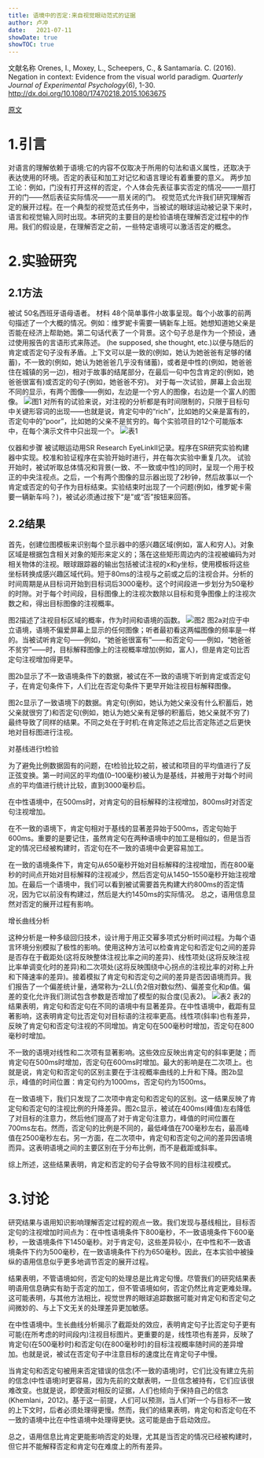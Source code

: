 ```yaml
---
title: 语境中的否定:来自视觉眼动范式的证据
author: 卢冲
date:   2021-07-11
showDate: true 
showTOC: true  
---
```

文献名称
Orenes, I., Moxey, L., Scheepers, C., & Santamaría. C. (2016). Negation in context: Evidence from the visual world paradigm. *Quarterly Journal of Experimental Psychology*(6), 1-30.
http://dx.doi.org/10.1080/17470218.2015.1063675

[原文](../Source_Files/2021-07-11-LC2.pdf)
# 1.引言
对语言的理解依赖于语境:它的内容不仅取决于所用的句法和语义属性，还取决于表达使用的环境。否定的表征和加工对记忆和语言理论有着重要的意义。
两步加工论：例如，门没有打开这样的否定，个人体会先表征事实否定的情况——一扇打开的门——然后表征实际情况——一扇关闭的门。
视觉范式允许我们研究理解否定的展开过程。在一个典型的视觉范式任务中，当被试的眼球运动被记录下来时，语言和视觉输入同时出现。本研究的主要目的是检验语境在理解否定过程中的作用。我们的假设是，在理解否定之前，一些特定语境可以激活否定的概念。

# 2.实验研究
## 2.1方法
被试
50名西班牙语母语者。
材料
48个简单事件小故事呈现。每个小故事的前两句描述了一个大概的情况。例如：维罗妮卡需要一辆新车上班。她想知道她父亲是否能在经济上帮助她。第二句话代表了一个背景。这个句子总是作为一个预设，通过使用报告的言语形式来陈述。 (he supposed, she thought, etc.)以便与随后的肯定或否定句子没有矛盾。上下文可以是一致的(例如，她认为她爸爸有足够的储蓄)，不一致的(例如，她认为她爸爸几乎没有储蓄)，或者是中性的(例如，她爸爸住在城镇的另一边)，相对于故事的结尾部分，在最后一句中包含肯定的(例如，她爸爸很富有)或否定的句子(例如，她爸爸不穷)。
对于每一次试验，屏幕上会出现不同的显示，有两个图像——例如，左边是一个穷人的图像，右边是一个富人的图像。
![图1](../Supporting_Information/2021-07-11-LC2-Fig1.png)
对所有的试验来说，对注视的分析都是有时间限制的，只限于目标句中关键形容词的出现——也就是说，肯定句中的“rich”，比如她的父亲是富有的，否定句中的“poor”，比如她的父亲不是贫穷的。每个实验项目的12个可能版本中，在每个演示文件中只出现一个。
![表1](../Supporting_Information/2021-07-11-LC2-Table1.png)

仪器和步骤
被试眼运动用SR Research EyeLinkII记录。程序在SR研究实验构建器中实现。校准和验证程序在实验开始时进行，并在每次实验中重复几次。
试验开始时，被试听取总体情况和背景(一致、不一致或中性)的同时，呈现一个用于校正的中央注视点。之后，一个有两个图像的显示器出现了2秒钟，然后故事以一个肯定或否定的句子作为目标结束。实验结束时出现了一个问题(例如，维罗妮卡需要一辆新车吗？)，被试必须通过按下“是”或“否”按钮来回答。
## 2.2结果
首先，创建位图模板来识别每个显示器中的感兴趣区域(例如，富人和穷人)。对象区域是根据包含相关对象的矩形来定义的；落在这些矩形周边内的注视被编码为对相关物体的注视。眼球跟踪器的输出包括被试注视的x和y坐标，使用模板将这些坐标转换成感兴趣区域代码。短于80ms的注视与之前或之后的注视合并。分析的时间周期是从目标词开始到目标词后3000毫秒。这个时间段进一步划分为50毫秒的时隙。对于每个时间段，目标图像上的注视次数除以目标和竞争图像上的注视次数之和，得出目标图像的注视概率。

图2描述了注视目标区域的概率，作为时间和语境的函数。
![图2](../Supporting_Information/2021-07-11-LC2-Fig2.png)
图2a对应于中立语境，语境不偏爱屏幕上显示的任何图像；听者最初看这两幅图像的频率是一样的。当被试听肯定句——例如，“她爸爸很富有”——和否定句——例如，“她爸爸不贫穷”——时，目标解释图像上的注视概率增加(例如，富人)，但是肯定句比否定句注视增加得更早。

图2b显示了不一致语境条件下的数据，被试在不一致的语境下听到肯定或否定句子，在肯定句条件下，人们比在否定句条件下更早开始注视目标解释图像。

图2c显示了一致语境下的数据。肯定句(例如，她认为她父亲没有什么积蓄后，她父亲就很穷了)和否定句(例如，她认为她父亲有足够的积蓄后，她父亲就不穷了)最终导致了同样的结果。不同之处在于时机:在肯定陈述之后比否定陈述之后更快地对目标图进行注视。

对基线进行t检验

为了避免比例数据固有的问题，在t检验比较之前，被试和项目的平均值进行了反正弦变换。第一时间区的平均值(0–100毫秒)被认为是基线，并被用于对每个时间点的平均值进行统计比较，直到3000毫秒后。

在中性语境中，在500ms时，对肯定句的目标解释的注视增加，800ms时对否定句注视增加。

在不一致的语境下，肯定句相对于基线的显著差异始于500ms，否定句始于600ms。重要的是要记住，虽然肯定句在两种语境中的加工是相似的，但是当否定的情况已经被构建时，否定句在不一致的语境中会更容易加工。

在一致的语境条件下，肯定句从650毫秒开始对目标解释的注视增加，而在800毫秒的时间点开始对目标解释的注视减少，然后否定句从1450–1550毫秒开始注视增加。在最后一个语境中，我们可以看到被试需要首先构建大约800ms的否定情况，因为它以前没有构建过，然后是大约1450ms的实际情况。
总之，语用信息显然对否定的展开过程有影响。

增长曲线分析

这种分析是一种多级回归技术，设计用于用正交幂多项式分析时间过程。为每个语言环境分别模拟了极性的影响。使用这种方法可以检查肯定句和否定句之间的差异是否存在于截距处(这将反映整体注视比率之间的差异)、线性项处(这将反映注视比率单调变化时的差异)和二次项处(这将反映围绕中心拐点的注视比率的对称上升和下降速率的差异)。接着模拟了肯定句和否定句之间的差异是否因语境而异。我们报告了一个偏差统计量，通常称为–2LL(负2倍对数似然)、偏差变化和p值。偏差的变化允许我们测试包含参数是否增加了模型的拟合度(见表2)。
![表2](../Supporting_Information/2021-07-11-LC2-Table2.png)
表2的结果表明，肯定句和否定句在不同的语境中有显著差异。在中性语境中，截距有显著影响，这表明肯定句比否定句对目标语的注视率更高。线性项(斜率)也有差异，反映了肯定句和否定句注视的不同增加。肯定句在500毫秒时增加，否定句在800毫秒时增加。

不一致的语境对线性和二次项有显著影响。这些效应反映出肯定句的斜率更陡；而肯定句在500ms时增加，否定句在600ms时增加。最大的影响是在二次项上。也就是说，肯定句和否定句的区别主要在于注视概率曲线的上升和下降。图2b显示，峰值的时间位置：肯定句约为1000ms，否定句约为1500ms。

在一致语境下，我们只发现了二次项中肯定句和否定句的区别。这一结果反映了肯定句和否定句的注视比例的升降差异。图2c显示，被试在400ms(峰值)左右降低了对目标的注意力，然后他们提高了对于肯定句注意力，峰值的时间位置在700ms左右。然而，否定句的比例是不同的，最低峰值在700毫秒左右，最高峰值在2500毫秒左右。另一方面，在二次项中，肯定句和否定句之间的差异因语境而异。这表明语境之间的主要区别在于分布比例，而不是截距或斜率。

综上所述，这些结果表明，肯定和否定的句子会导致不同的目标注视模式。
# 3.讨论
研究结果与语用知识影响理解否定过程的观点一致。我们发现与基线相比，目标否定句的注视增加时间点为：在中性语境条件下800毫秒，不一致语境条件下600毫秒，一致语境条件下1450毫秒。对于肯定句，这些差异较小，在中性和不一致语境条件下约为500毫秒，在一致语境条件下约为650毫秒。因此，在本实验中被操纵的语用信息似乎更多地调节否定的展开过程。

结果表明，不管语境如何，否定句的处理总是比肯定句慢。尽管我们的研究结果表明语用信息确实有助于否定的加工，但不管语境如何，否定仍然比肯定更难处理。这可能表明，与其他方法相比，视觉世界的眼球追踪数据可能对肯定句和否定句之间微妙的、与上下文无关的处理差异更加敏感。

在中性语境中。生长曲线分析揭示了截距处的效应，表明肯定句子比否定句子更有可能(在所考虑的时间段内)注视目标图片。更重要的是，线性项也有差异，反映了肯定句(在500毫秒时)和否定句(在800毫秒时)的目标注视概率随时间的差异增加。也就是说，被试在否定句子中注意目标的速度比在肯定句子中慢。

当肯定句和否定句被用来否定错误的信念(不一致的语境)时，它们比没有建立先前的信念(中性语境)时更容易，因为先前的文献表明，一旦信念被持有，它们应该很难改变。也就是说，即使面对相反的证据，人们也倾向于保持自己的信念(Khemlani，2012)。基于这一前提，人们可以预测，当人们听一个与目标不一致的上下文时，后者必须处理得更慢。然而，我们的结果表明，肯定句和否定句在不一致的语境中比在中性语境中处理得更快。这可能是由于启动效应。

总之，语用信息比肯定更能影响否定的处理，尤其是当否定的情况已经被构建时，但它并不能解释否定和肯定句在难度上的所有差异。
